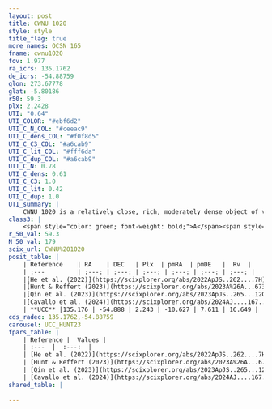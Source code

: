 ```yaml
---
layout: post
title: CWNU 1020
style: style
title_flag: true
more_names: OCSN 165
fname: cwnu1020
fov: 1.977
ra_icrs: 135.1762
de_icrs: -54.88759
glon: 273.67778
glat: -5.80186
r50: 59.3
plx: 2.2428
UTI: "0.64"
UTI_COLOR: "#ebf6d2"
UTI_C_N_COL: "#ceeac9"
UTI_C_dens_COL: "#f0f8d5"
UTI_C_C3_COL: "#a6cab9"
UTI_C_lit_COL: "#fff6da"
UTI_C_dup_COL: "#a6cab9"
UTI_C_N: 0.78
UTI_C_dens: 0.61
UTI_C_C3: 1.0
UTI_C_lit: 0.42
UTI_C_dup: 1.0
UTI_summary: |
    CWNU 1020 is a relatively close, rich, moderately dense object of very high C3 quality. It was recently reported in the literature.
class3: |
    <span style="color: green; font-weight: bold;">A</span><span style="color: green; font-weight: bold;">A</span>
r_50_val: 59.3
N_50_val: 179
scix_url: CWNU%201020
posit_table: |
    | Reference    | RA    | DEC   | Plx  | pmRA  | pmDE   |  Rv  |
    | :---         | :---: | :---: | :---: | :---: | :---: | :---: |
    |[He et al. (2022)](https://scixplorer.org/abs/2022ApJS..262....7H) | 134.869 | -55.029 | 2.295 | -10.63 | 7.726 | -- |
    |[Hunt & Reffert (2023)](https://scixplorer.org/abs/2023A%26A...673A.114H) | 135.006 | -54.51 | 2.244 | -10.588 | 7.608 | 15.313 |
    |[Qin et al. (2023)](https://scixplorer.org/abs/2023ApJS..265...12Q) | 135.33 | -55.3 | 2.26 | -10.64 | 7.61 | 15.87 |
    |[Cavallo et al. (2024)](https://scixplorer.org/abs/2024AJ....167...12C) | 135.055 | -54.879 | 2.257 | -- | -- | -- |
    | **UCC** |135.176 | -54.888 | 2.243 | -10.627 | 7.611 | 16.649 | 
cds_radec: 135.1762,-54.88759
carousel: UCC_HUNT23
fpars_table: |
    | Reference |  Values |
    | :---  |  :---:  |
    | [He et al. (2022)](https://scixplorer.org/abs/2022ApJS..262....7H) | `A0=0.45, logAge=7.55` |
    | [Hunt & Reffert (2023)](https://scixplorer.org/abs/2023A%26A...673A.114H) | `AV50=0.158, diffAV50=0.689, MOD50=8.179, logAge50=7.534` |
    | [Qin et al. (2023)](https://scixplorer.org/abs/2023ApJS..265...12Q) | `E(B-V)=0.11, m-M=8.52, logt=7.6` |
    | [Cavallo et al. (2024)](https://scixplorer.org/abs/2024AJ....167...12C) | `AV50=0.62, dMod50=8.36, logAge50=7.19, [Fe/H]50=-0.02` |
shared_table: |
    
---
```

